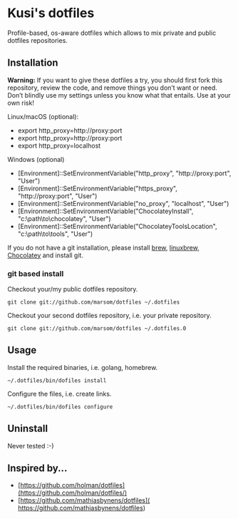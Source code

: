 # Kusi's dotfiles

Profile-based, os-aware dotfiles which allows to mix private and public dotfiles repositories.

## Installation

**Warning:** If you want to give these dotfiles a try, 
you should first fork this repository, review the code, and remove things you don’t want or need. Don’t blindly use my settings unless you know what that entails. Use at your own risk!

Linux/macOS (optional):
* export http_proxy=http://proxy:port
* export http_proxy=http://proxy:port
* export http_proxy=localhost

Windows (optional)
* [Environment]::SetEnvironmentVariable("http_proxy", "http://proxy:port", "User")
* [Environment]::SetEnvironmentVariable("https_proxy", "http://proxy:port", "User")
* [Environment]::SetEnvironmentVariable("no_proxy", "localhost", "User")
* [Environment]::SetEnvironmentVariable("ChocolateyInstall", "c:\\path\\to\\chocolatey", "User")
* [Environment]::SetEnvironmentVariable("ChocolateyToolsLocation", "c:\\path\\to\\tools", "User")

If you do not have a git installation, please install [brew](https://brew.sh/), [linuxbrew](http://linuxbrew.sh/), [Chocolatey](https://chocolatey.org/) and install git.

### git based install

Checkout your/my public dotfiles repository.

```terminal
git clone git://github.com/marsom/dotfiles ~/.dotfiles
```

Checkout your second dotfiles repository, i.e. your private repository.

```terminal
git clone git://github.com/marsom/dotfiles ~/.dotfiles.0
```

## Usage

Install the required binaries, i.e. golang, homebrew.
```terminal
~/.dotfiles/bin/dofiles install
```

Configure the files, i.e. create links.
```terminal
~/.dotfiles/bin/dofiles configure
```

## Uninstall
Never tested :-)

## Inspired by...
- [https://github.com/holman/dotfiles](https://github.com/holman/dotfiles/) 
- [https://github.com/mathiasbynens/dotfiles]( https://github.com/mathiasbynens/dotfiles)
